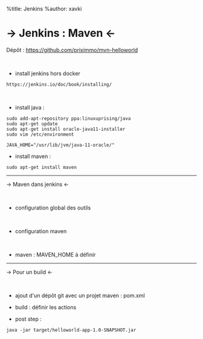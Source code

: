 %title: Jenkins
%author: xavki

-> Jenkins : Maven <-
========

Dépôt : https://github.com/priximmo/mvn-helloworld

<br>



* install jenkins hors docker

```
https://jenkins.io/doc/book/installing/
```


<br>


* install java :

```
sudo add-apt-repository ppa:linuxuprising/java
sudo apt-get update
sudo apt-get install oracle-java11-installer
sudo vim /etc/environment 

JAVA_HOME="/usr/lib/jvm/java-11-oracle/"
```

* install maven :

```
sudo apt-get install maven
```

----------------------------------------------------------------------


-> Maven dans jenkins <-




<br>


* configuration global des outils


<br>



* configuration maven

<br>



* maven : MAVEN_HOME à définir



------------------------------------------------------------------------


-> Pour un build <-




<br>


* ajout d'un dépôt git avec un projet maven : pom.xml


* build : définir les actions


* post step : 

```
java -jar target/helloworld-app-1.0-SNAPSHOT.jar
```
